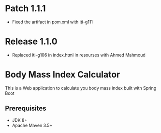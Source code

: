 # Patch 1.1.1
* Fixed the artifact in pom.xml with iti-g111

# Release 1.1.0
* Replaced iti-g106 in index.html in resourses with Ahmed Mahmoud

# Body Mass Index Calculator

This is a Web application to calculate you body mass index built with Spring Boot


## Prerequisites
* JDK 8+
* Apache Maven 3.5+

